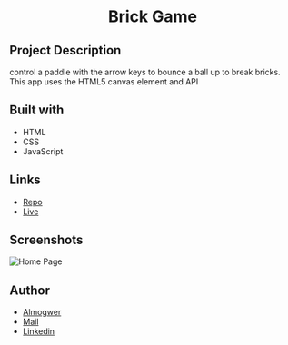 <h1 align="center">Brick Game</h1>

## Project Description

control a paddle with the arrow keys to bounce a ball up to break bricks. This app uses the HTML5 canvas element and API

## Built with

- HTML
- CSS
- JavaScript

## Links

- [Repo](https://github.com/AlmogWer/brick-game "Brick-Game Repo")
- [Live](https://almogwer.github.io/brick-game/ "Live View")

## Screenshots

![](img/Capture.PNG "Home Page")

## Author

- [Almogwer](https://github.com/almogwer)
- [Mail](mailto:Almogish@gmail.com?Subject=Hi% "Hi!")
- [Linkedin](https://www.linkedin.com/in/almogwertzberger/)
